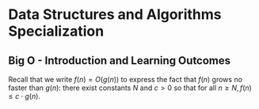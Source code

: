 # Data Structures and Algorithms Specialization

## Big O - Introduction and Learning Outcomes
Recall that we write $f(n) = O(g(n))$ to express the fact that $f(n)$ grows no faster than $g(n)$: there exist 
constants $N$ and $c > 0$ so that for all $n \geq N, f(n) \leq c⋅g(n)$.